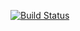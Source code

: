 [![Build Status](https://app.travis-ci.com/0ngezwa-felele/basket_repo.svg?branch=master)](https://app.travis-ci.com/0ngezwa-felele/basket_repo)
